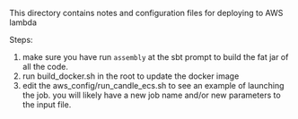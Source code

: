 This directory contains notes and configuration files for deploying to AWS lambda

Steps:

1. make sure you have run `assembly` at the sbt prompt to build the fat jar of all the code.
2. run build_docker.sh in the root to update the docker image
2. edit the aws_config/run_candle_ecs.sh to see an example of launching the job. you will likely have a
   new job name and/or new parameters to the input file.
